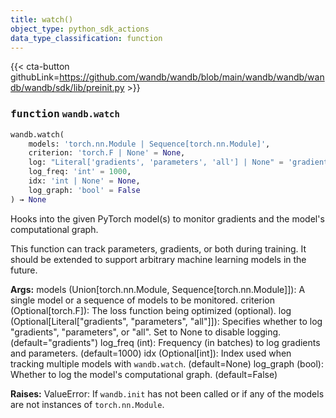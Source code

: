 ```yaml
---
title: watch()
object_type: python_sdk_actions
data_type_classification: function
---
```


{{< cta-button githubLink=https://github.com/wandb/wandb/blob/main/wandb/wandb/wandb/wandb/sdk/lib/preinit.py >}}




### <kbd>function</kbd> `wandb.watch`

```python
wandb.watch(
    models: 'torch.nn.Module | Sequence[torch.nn.Module]',
    criterion: 'torch.F | None' = None,
    log: "Literal['gradients', 'parameters', 'all'] | None" = 'gradients',
    log_freq: 'int' = 1000,
    idx: 'int | None' = None,
    log_graph: 'bool' = False
) → None
```

Hooks into the given PyTorch model(s) to monitor gradients and the model's computational graph. 

This function can track parameters, gradients, or both during training. It should be extended to support arbitrary machine learning models in the future. 



**Args:**
  models (Union[torch.nn.Module, Sequence[torch.nn.Module]]):  A single model or a sequence of models to be monitored.  criterion (Optional[torch.F]):  The loss function being optimized (optional).  log (Optional[Literal["gradients", "parameters", "all"]]):  Specifies whether to log "gradients", "parameters", or "all".  Set to None to disable logging. (default="gradients")  log_freq (int):  Frequency (in batches) to log gradients and parameters. (default=1000)  idx (Optional[int]):  Index used when tracking multiple models with `wandb.watch`. (default=None)  log_graph (bool):  Whether to log the model's computational graph. (default=False) 



**Raises:**
  ValueError:  If `wandb.init` has not been called or if any of the models are not instances  of `torch.nn.Module`. 
